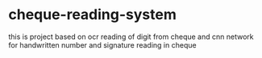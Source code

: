 # cheque-reading-system
this is project based on ocr reading of digit from cheque and cnn network for handwritten number and signature reading in cheque 
